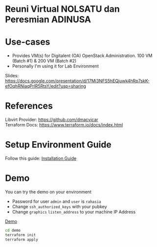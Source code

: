 # Reuni Virtual NOLSATU dan Peresmian ADINUSA

# Use-cases
* Provides VM(s) for Digitalent (OA) OpenStack Administration. 100 VM (Batch #1) & 200 VM (Batch #2)
* Personally I'm using it for Lab Environment

Slides: https://docs.google.com/presentation/d/17Mi3NFS5hEQjuwk4hRp7skK-efOqhRNiaqPrlR5RtsY/edit?usp=sharing

# References

Libvirt Provider: https://github.com/dmacvicar  
Terraform Docs: https://www.terraform.io/docs/index.html

# Setup Environment Guide

Follow this guide: [Installation Guide](install-terraform.txt)

# Demo

You can try the demo on your environment

* Password for user `admin` and `user` is `rahasia`  
* Change `ssh_authorized_keys` with your pubkey
* Change `graphics` `listen_address` to your machine IP Address

[Demo](demo)

```bash
cd demo
terraform init
terraform apply
```